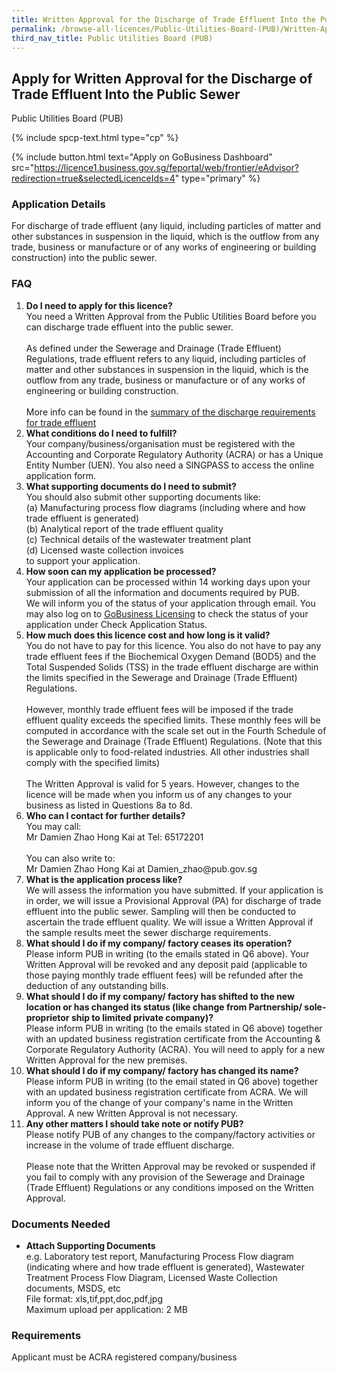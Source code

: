 ```yaml
---
title: Written Approval for the Discharge of Trade Effluent Into the Public Sewer
permalink: /browse-all-licences/Public-Utilities-Board-(PUB)/Written-Approval-for-the-Discharge-of-Trade-Effluent-Into-the-Public-Sewer
third_nav_title: Public Utilities Board (PUB)
---
```


## Apply for Written Approval for the Discharge of Trade Effluent Into the Public Sewer

Public Utilities Board (PUB)

{% include spcp-text.html type="cp" %}

{% include button.html text="Apply on GoBusiness Dashboard" src="https://licence1.business.gov.sg/feportal/web/frontier/eAdvisor?redirection=true&selectedLicenceIds=4" type="primary" %}

### Application Details

<p>For discharge of trade effluent (any liquid, including particles of matter and other substances in suspension in the liquid, which is the outflow from any trade, business or manufacture or of any works of engineering or building construction) into the public sewer.</p>

<h3>FAQ</h3>


<ol>
<li>
<strong>Do I need to apply for this licence?</strong><br>
You need a Written Approval from the Public Utilities Board before you can discharge trade effluent into the public sewer.<br><br>
As defined under the Sewerage and Drainage (Trade Effluent) Regulations, trade effluent refers to any liquid, including particles of matter and other substances in suspension in the liquid, which is the outflow from any trade, business or manufacture or of any works of engineering or building construction.<br><br>
More info can be found in the <a href="https://www.pub.gov.sg/Documents/requirements_UW.pdf" target="_blank" rel="noopener">summary of the discharge requirements for trade effluent</a><br>
</li>

<li>
<strong>What conditions do I need to fulfill?</strong><br>
Your company/business/organisation must be registered with the Accounting and Corporate Regulatory Authority (ACRA) or has a Unique Entity Number (UEN).  You also need a SINGPASS to access the online application form.
</li> 

<li>
<strong>What supporting documents do I need to submit?</strong><br>
You should also submit other supporting documents like:<br>
(a) Manufacturing process flow diagrams (including where and how trade effluent is generated)<br>
(b) Analytical report of the trade effluent quality<br>
(c) Technical details of the wastewater treatment plant<br>
(d) Licensed waste collection invoices<br>
to support your application.
</li> 

<li>
<strong>How soon can my application be processed?</strong><br>
Your application can be processed within 14 working days upon your submission of all the information and documents required by PUB.<br>
We will inform you of the status of your application through email. You may also log on to <a href="http://www.business.gov.sg/licences" target="_blank" rel="noopener">GoBusiness Licensing</a> to check the status of your application under Check Application Status.
</li> 

<li>
<strong>How much does this licence cost and how long is it valid?</strong><br>
You do not have to pay for this licence.  You also do not have to pay any trade effluent fees if the Biochemical Oxygen Demand (BOD5) and the Total Suspended Solids (TSS) in the trade effluent discharge are within the limits specified in the Sewerage and Drainage (Trade Effluent) Regulations.<br><br>
However, monthly trade effluent fees will be imposed if the trade effluent quality exceeds the specified limits. These monthly fees will be computed in accordance with the scale set out in the Fourth Schedule of the Sewerage and Drainage (Trade Effluent) Regulations. (Note that this is applicable only to food-related industries. All other industries shall comply with the specified limits)<br><br>
The Written Approval is valid for 5 years. However, changes to the licence will be made when you inform us of any changes to your business as listed in Questions 8a to 8d.
</li> 

<li>
<strong>Who can I contact for further details?</strong><br>
You may call:<br>
Mr Damien Zhao Hong Kai at Tel: 65172201<br><br>
You can also write to:<br>
Mr Damien Zhao Hong Kai at Damien_zhao@pub.gov.sg
</li> 

<li>
<strong>What is the application process like?</strong><br>
We will assess the information you have submitted. If your application is in order, we will issue a Provisional Approval (PA) for discharge of trade effluent into the public sewer. Sampling will then be conducted to ascertain the trade effluent quality. We will issue a Written Approval if the sample results meet the sewer discharge requirements.
</li> 
 
<li>
<strong>What should I do if my company/ factory ceases its operation?</strong><br>
Please inform PUB in writing (to the emails stated in Q6 above). Your Written Approval will be revoked and any deposit paid (applicable to those paying monthly trade effluent fees) will be refunded after the deduction of any outstanding bills.
</li>

<li>
<strong>What should I do if my company/ factory has shifted to the new location or has changed its status (like change from Partnership/ sole-proprietor ship to limited private company)?</strong><br>
Please inform PUB in writing (to the emails stated in Q6 above) together with an updated business registration certificate from the Accounting & Corporate Regulatory Authority (ACRA). You will need to apply for a new Written Approval for the new premises.
</li>

<li>
<strong>What should I do if my company/ factory has changed its name?</strong><br>
Please inform PUB in writing (to the email stated in Q6 above) together with an updated business registration certificate from ACRA. We will inform you of the change of your company's name in the Written Approval. A new Written Approval is not necessary.
</li>

<li>
<strong>Any other matters I should take note or notify PUB?</strong><br>
Please notify PUB of any changes to the company/factory activities or increase in the volume of trade effluent discharge.<br><br>
Please note that the Written Approval may be revoked or suspended if you fail to comply with any provision of the Sewerage and Drainage (Trade Effluent) Regulations or any conditions imposed on the Written Approval.
</li>

</ol>

### Documents Needed

<ul>
<li><strong>Attach Supporting Documents</strong><br>
e.g. Laboratory test report, Manufacturing Process Flow diagram (indicating where and how trade effluent is generated), Wastewater Treatment Process Flow Diagram, Licensed Waste Collection documents, MSDS, etc<br>
File format: xls,tif,ppt,doc,pdf,jpg<br>
Maximum upload per application: 2 MB
</li>

</ul>



### Requirements

<p>Applicant must be ACRA registered company/business</p>

